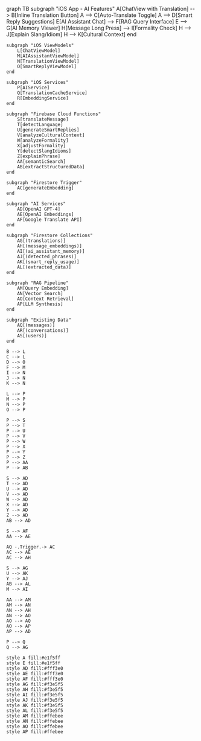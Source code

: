 graph TB
    subgraph "iOS App - AI Features"
        A[ChatView with Translation] --> B[Inline Translation Button]
        A --> C[Auto-Translate Toggle]
        A --> D[Smart Reply Suggestions]
        E[AI Assistant Chat] --> F[RAG Query Interface]
        E --> G[AI Memory Viewer]
        H[Message Long Press] --> I[Formality Check]
        H --> J[Explain Slang/Idiom]
        H --> K[Cultural Context]
    end

    subgraph "iOS ViewModels"
        L[ChatViewModel]
        M[AIAssistantViewModel]
        N[TranslationViewModel]
        O[SmartReplyViewModel]
    end

    subgraph "iOS Services"
        P[AIService]
        Q[TranslationCacheService]
        R[EmbeddingService]
    end

    subgraph "Firebase Cloud Functions"
        S[translateMessage]
        T[detectLanguage]
        U[generateSmartReplies]
        V[analyzeCulturalContext]
        W[analyzeFormality]
        X[adjustFormality]
        Y[detectSlangIdioms]
        Z[explainPhrase]
        AA[semanticSearch]
        AB[extractStructuredData]
    end

    subgraph "Firestore Trigger"
        AC[generateEmbedding]
    end

    subgraph "AI Services"
        AD[OpenAI GPT-4]
        AE[OpenAI Embeddings]
        AF[Google Translate API]
    end

    subgraph "Firestore Collections"
        AG[(translations)]
        AH[(message_embeddings)]
        AI[(ai_assistant_memory)]
        AJ[(detected_phrases)]
        AK[(smart_reply_usage)]
        AL[(extracted_data)]
    end

    subgraph "RAG Pipeline"
        AM[Query Embedding]
        AN[Vector Search]
        AO[Context Retrieval]
        AP[LLM Synthesis]
    end

    subgraph "Existing Data"
        AQ[(messages)]
        AR[(conversations)]
        AS[(users)]
    end

    B --> L
    C --> L
    D --> O
    F --> M
    I --> N
    J --> N
    K --> N

    L --> P
    M --> P
    N --> P
    O --> P

    P --> S
    P --> T
    P --> U
    P --> V
    P --> W
    P --> X
    P --> Y
    P --> Z
    P --> AA
    P --> AB

    S --> AD
    T --> AD
    U --> AD
    V --> AD
    W --> AD
    X --> AD
    Y --> AD
    Z --> AD
    AB --> AD

    S --> AF
    AA --> AE

    AQ -.Trigger.-> AC
    AC --> AE
    AC --> AH

    S --> AG
    U --> AK
    Y --> AJ
    AB --> AL
    M --> AI

    AA --> AM
    AM --> AN
    AN --> AH
    AN --> AO
    AO --> AQ
    AO --> AP
    AP --> AD

    P --> Q
    Q --> AG

    style A fill:#e1f5ff
    style E fill:#e1f5ff
    style AD fill:#fff3e0
    style AE fill:#fff3e0
    style AF fill:#fff3e0
    style AG fill:#f3e5f5
    style AH fill:#f3e5f5
    style AI fill:#f3e5f5
    style AJ fill:#f3e5f5
    style AK fill:#f3e5f5
    style AL fill:#f3e5f5
    style AM fill:#ffebee
    style AN fill:#ffebee
    style AO fill:#ffebee
    style AP fill:#ffebee